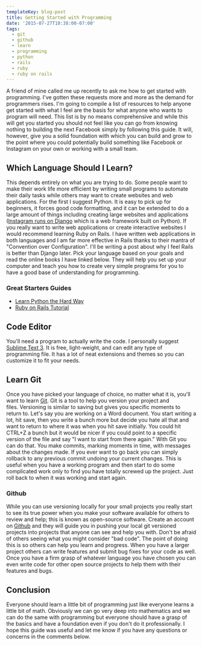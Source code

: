 ```yaml
---
templateKey: blog-post
title: Getting Started with Programming
date: '2015-07-27T10:38:00-07:00'
tags:
  - git
  - github
  - learn
  - programming
  - python
  - rails
  - ruby
  - ruby on rails
---
```

A friend of mine called me up recently to ask me how to get started with programming. I've gotten these requests more and more as the demand for programmers rises. I'm going to compile a list of resources to help anyone get started with what I feel are the basis for what anyone who wants to program will need. This list is by no means comprehensive and while this will get you started you should not feel like you can go from knowing nothing to building the next Facebook simply by following this guide. It will, however, give you a solid foundation with which you can build and grow to the point where you could potentially build something like Facebook or Instagram on your own or working with a small team.
<h2>Which Language Should I Learn?</h2>
This depends entirely on what you are trying to do. Some people want to make their work life more efficient by writing small programs to automate their daily tasks while others may want to create websites and web applications. For the first I suggest Python. It is easy to pick up for beginners, it forces good code formatting, and it can be extended to do a large amount of things including creating large websites and applications (<a href="http://instagram-engineering.tumblr.com/post/13649370142/what-powers-instagram-hundreds-of-instances" target="_blank">Instagram runs on Django</a> which is a web framework built on Python). If you really want to write web applications or create interactive websites I would recommend learning Ruby on Rails. I have written web applications in both languages and I am far more effective in Rails thanks to their mantra of "Convention over Configuration". I'll be writing a post about why I feel Rails is better than Django later. Pick your language based on your goals and read the online books I have linked below. They will help you set up your computer and teach you how to create very simple programs for you to have a good base of understanding for programming.
<h3>Great Starters Guides</h3>
<ul>
	<li><a href="http://learnpythonthehardway.org/book/" target="_blank">Learn Python the Hard Way</a></li>
	<li><a href="https://www.railstutorial.org/book" target="_blank">Ruby on Rails Tutorial</a></li>
</ul>
<h2>Code Editor</h2>
You'll need a program to actually write the code. I personally suggest <a href="http://www.sublimetext.com/3" target="_blank">Sublime Text 3</a>. It is free, light-weight, and can edit any type of programming file. It has a lot of neat extensions and themes so you can customize it to fit your needs.
<h2>Learn Git</h2>
Once you have picked your language of choice, no matter what it is, you'll want to learn <a href="https://git-scm.com/" target="_blank">Git</a>. Git is a tool to help you version your project and files. Versioning is similar to saving but gives you specific moments to return to. Let's say you are working on a Word document. You start writing a lot, hit save, then you write a bunch more but decide you hate all that and want to return to where it was when you hit save initially. You could hit CTRL+Z a bunch but it would be nicer if you could point to a specific version of the file and say "I want to start from there again." With Git you can do that. You make commits, marking moments in time, with messages about the changes made. If you ever want to go back you can simply rollback to any previous commit undoing your current changes. This is useful when you have a working program and then start to do some complicated work only to find you have totally screwed up the project. Just roll back to when it was working and start again.
<h3>Github</h3>
While you can use versioning locally for your small projects you really start to see its true power when you make your software available for others to review and help; this is known as open-source software. Create an account on <a href="https://github.com/" target="_blank">Github</a> and they will guide you in pushing your local git versioned projects into projects that anyone can see and help you with. Don't be afraid of others seeing what you might consider "bad code". The point of doing this is so others can help you learn and progress. When you have a larger project others can write features and submit bug fixes for your code as well. Once you have a firm grasp of whatever language you have chosen you can even write code for other open source projects to help them with their features and bugs.
<h2>Conclusion</h2>
Everyone should learn a little bit of programming just like everyone learns a little bit of math. Obviously we can go very deep into mathematics and we can do the same with programming but everyone should have a grasp of the basics and have a foundation even if you don't do it professionally. I hope this guide was useful and let me know if you have any questions or concerns in the comments below.
